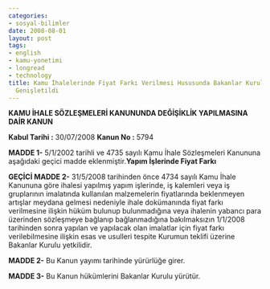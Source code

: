 ```yaml
---
categories:
- sosyal-bilimler
date: 2008-08-01
layout: post
tags:
- english
- kamu-yonetimi
- longread
- technology
title: Kamu İhalelerinde Fiyat Farkı Verilmesi Hususunda Bakanlar Kurulunun Yetkileri
  Genişletildi
---
```


**KAMU İHALE SÖZLEŞMELERİ KANUNUNDA DEĞİŞİKLİK YAPILMASINA DAİR KANUN**

**Kabul Tarihi :** 30/07/2008 **Kanun No :** 5794

**MADDE 1-** 5/1/2002 tarihli ve 4735 sayılı Kamu İhale Sözleşmeleri Kanununa aşağıdaki geçici madde eklenmiştir.**Yapım İşlerinde Fiyat Farkı**

**GEÇİCİ MADDE 2-** 31/5/2008 tarihinden önce 4734 sayılı Kamu İhale Kanununa göre ihalesi yapılmış yapım işlerinde, iş kalemleri veya iş gruplarının imalatında kullanılan malzemelerin fiyatlarında beklenmeyen artışlar meydana gelmesi nedeniyle ihale dokümanında fiyat farkı verilmesine ilişkin hüküm bulunup bulunmadığına veya ihalenin yabancı para üzerinden sözleşmeye bağlanıp bağlanmadığına bakılmaksızın 1/1/2008 tarihinden sonra yapılan ve yapılacak olan imalatlar için fiyat farkı verilebilmesine ilişkin esas ve usulleri tespite Kurumun teklifi üzerine Bakanlar Kurulu yetkilidir.

**MADDE 2-** Bu Kanun yayımı tarihinde yürürlüğe girer.

**MADDE 3-** Bu Kanun hükümlerini Bakanlar Kurulu yürütür.
